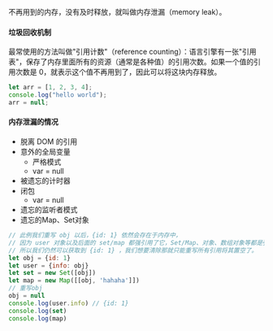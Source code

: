 
不再用到的内存，没有及时释放，就叫做内存泄漏（memory leak）。

#### 垃圾回收机制

最常使用的方法叫做"引用计数"（reference counting）：语言引擎有一张"引用表"，保存了内存里面所有的资源（通常是各种值）的引用次数。如果一个值的引用次数是 0，就表示这个值不再用到了，因此可以将这块内存释放。

```js
let arr = [1, 2, 3, 4];
console.log("hello world");
arr = null;
```

#### 内存泄漏的情况
- 脱离 DOM 的引用
- 意外的全局变量
  - 严格模式
  - var = null
- 被遗忘的计时器
- 闭包
  - var = null
- 遗忘的监听者模式  
- 遗忘的Map、Set对象
```js
// 此例我们重写 obj 以后，{id: 1} 依然会存在于内存中，
// 因为 user 对象以及后面的 set/map 都强引用了它，Set/Map、对象、数组对象等都是强引用，
// 所以我们仍然可以获取到 {id: 1} ，我们想要清除那就只能重写所有引用将其置空了。
let obj = {id: 1}
let user = {info: obj}
let set = new Set([obj])
let map = new Map([[obj, 'hahaha']])
// 重写obj
obj = null 
console.log(user.info) // {id: 1}
console.log(set)
console.log(map)

```